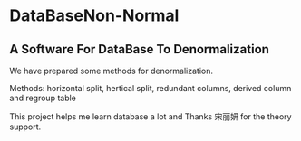 DataBaseNon-Normal
==================

<h2>A Software For DataBase To Denormalization</h2>
<p>We have prepared some methods for denormalization.</p>
<p>Methods: horizontal split, hertical split, redundant columns, derived column and regroup table</p>
<p>This project helps me learn database a lot and Thanks 宋丽妍 for the theory support.</p>
